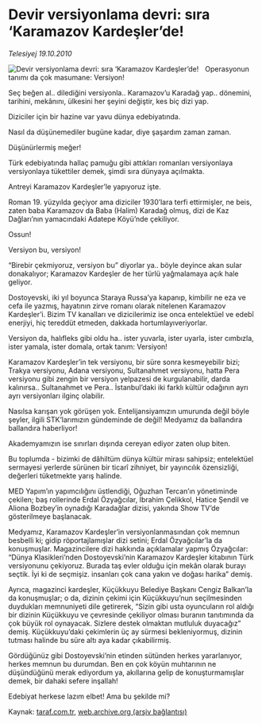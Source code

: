 # Devir versiyonlama devri: sıra ‘Karamazov Kardeşler’de!

*Telesiyej 19.10.2010*

<div class="yazi"><img align="left" alt="Devir versiyonlama devri: sıra ‘Karamazov Kardeşler’de!" border="0" src="http://www.taraf.com.tr/fotoraflar/makaleler/devir-versiyonlama-devri-sira-karamazov_6605_orijinal.jpg" style="border-right-width:10px; border-color:#FFFFFF"/><p>Operasyonun tanımı da çok masumane: Versiyon!</p>
<p>Seç beğen al.. dilediğini versiyonla.. Karamazov’u Karadağ yap.. dönemini, tarihini, mekânını, ülkesini her şeyini değiştir, kes biç dizi yap.</p>
<p>Diziciler için bir hazine var yavu dünya edebiyatında.</p>
<p>Nasıl da düşünemediler bugüne kadar, diye şaşardım zaman zaman.</p>
<p>Düşünürlermiş meğer!</p>
<p>Türk edebiyatında hallaç pamuğu gibi attıkları romanları versiyonlaya versiyonlaya tükettiler demek, şimdi sıra dünyaya açılmakta.</p>
<p>Antreyi Karamazov Kardeşler’le yapıyoruz işte.</p>
<p>Roman 19. yüzyılda geçiyor ama diziciler 1930’lara terfi ettirmişler, ne beis, zaten baba Karamazov da Baba (Halim) Karadağ olmuş, dizi de Kaz Dağları’nın yamacındaki Adatepe Köyü’nde çekiliyor.</p>
<p>Ossun!</p>
<p>Versiyon bu, versiyon!</p>
<p>“Birebir çekmiyoruz, versiyon bu” diyorlar ya.. böyle deyince akan sular donakalıyor; Karamazov Kardeşler de her türlü yağmalamaya açık hale geliyor.</p>
<p>Dostoyevski, iki yıl boyunca Staraya Russa’ya kapanıp, kimbilir ne eza ve cefa ile yazmış, hayatının zirve romanı olarak nitelenen Karamazov Kardeşler’i. Bizim TV kanalları ve dizicilerimiz ise onca entelektüel ve edebî enerjiyi, hiç tereddüt etmeden, dakkada hortumlayıveriyorlar.</p>
<p>Versiyon da, halıfleks gibi oldu ha.. ister yuvarla, ister uyarla, ister cımbızla, ister yamala, ister domala, ortak tanım: Versiyon!</p>
<p>Karamazov Kardeşler’in tek versiyonu, bir süre sonra kesmeyebilir bizi; Trakya versiyonu, Adana versiyonu, Sultanahmet versiyonu, hatta Pera versiyonu gibi zengin bir versiyon yelpazesi de kurgulanabilir, darda kalınırsa.. Sultanahmet ve Pera.. İstanbul’daki iki farklı kültür odağının ayrı ayrı versiyonları ilginç olabilir.</p>
<p>Nasılsa karışan yok görüşen yok. Entelijansiyamızın umurunda değil böyle şeyler, ilgili STK’larımızın gündeminde de değil! Medyamız da ballandıra ballandıra haberliyor!</p>
<p>Akademyamızın ise sınırları dışında cereyan ediyor zaten olup biten.</p>
<p>Bu toplumda - bizimki de dâhiltüm dünya kültür mirası sahipsiz; entelektüel sermayesi yerlerde sürünen bir ticarî zihniyet, bir yayıncılık özensizliği, değerleri tüketmekte yarış halinde.</p>
<p>MED Yapım’ın yapımcılığını üstlendiği, Oğuzhan Tercan’ın yönetiminde çekilen; baş rollerinde Erdal Özyağcılar, İbrahim Çelikkol, Hatice Şendil ve Aliona Bozbey’in oynadığı Karadağlar dizisi, yakında Show TV’de gösterilmeye başlanacak.</p>
<p>Medyamız, Karamazov Kardeşler’in versiyonlanmasından çok memnun besbelli ki; gidip röportajlamışlar dizi setini; Erdal Özyağcılar’la da konuşmuşlar. Magazincilere dizi hakkında açıklamalar yapmış Özyağcılar: “Dünya Klasikleri’nden Dostoyevski’nin Karamazov Kardeşler kitabının Türk versiyonunu çekiyoruz. Burada taş evler olduğu için mekân olarak burayı seçtik. İyi ki de seçmişiz. insanları çok cana yakın ve doğası harika” demiş.</p>
<p>Ayrıca, magazinci kardeşler, Küçükkuyu Belediye Başkanı Cengiz Balkan’la da konuşmuşlar; o da, dizinin çekimi için Küçükkuyu’nun seçilmesinden duydukları memnuniyeti dile getirerek, “Sizin gibi usta oyuncuların rol aldığı bir dizinin Küçükkuyu ve çevresinde çekiliyor olması buranın tanıtımında da çok büyük rol oynayacak. Sizlere destek olmaktan mutluluk duyacağız” demiş. Küçükkuyu’daki çekimlerin üç ay sürmesi bekleniyormuş, dizinin tutması halinde bu süre altı aya kadar çıkabilirmiş.</p>
<p>Gördüğünüz gibi Dostoyevski’nin etinden sütünden herkes yararlanıyor, herkes memnun bu durumdan. Ben en çok köyün muhtarının ne düşündüğünü merak ediyordum ya, akıllarına gelip de konuşturmamışlar demek, bir dahaki sefere inşallah!</p>
<p>Edebiyat herkese lazım elbet! Ama bu şekilde mi?</p></div>

Kaynak: [taraf.com.tr](http://www.taraf.com.tr:80/telesiyej/makale-devir-versiyonlama-devri-sira-karamazov.htm), [web.archive.org (arşiv bağlantısı)](http://web.archive.org/web/20101020142508/http://www.taraf.com.tr:80/telesiyej/makale-devir-versiyonlama-devri-sira-karamazov.htm)
